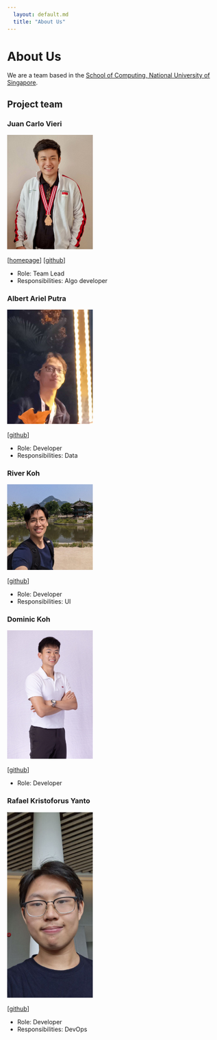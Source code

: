 ```yaml
---
  layout: default.md
  title: "About Us"
---
```


# About Us

We are a team based in the [School of Computing, National University of Singapore](http://www.comp.nus.edu.sg).

## Project team
### Juan Carlo Vieri

<img src="images/juancarlovieri.png" width="200px">

[[homepage](http://www.comp.nus.edu.sg/~juancv)]
[[github](https://github.com/juancarlovieri)]

* Role: Team Lead
* Responsibilities: Algo developer


### Albert Ariel Putra

<img src="images/hpcman.png" width="200px">

[[github](http://github.com/hpcman)]

* Role: Developer
* Responsibilities: Data

### River Koh

<img src="images/oceankoh.png" width="200px">

[[github](http://github.com/oceankoh)]

* Role: Developer
* Responsibilities: UI

### Dominic Koh

<img src="images/dominopizzaaaa.png" width="200px">

[[github](http://github.com/dominopizzaaaa)]

* Role: Developer

### Rafael Kristoforus Yanto

<img src="images/rafael.png" width="200px">

[[github](https://github.com/izruff)]

* Role: Developer
* Responsibilities: DevOps
